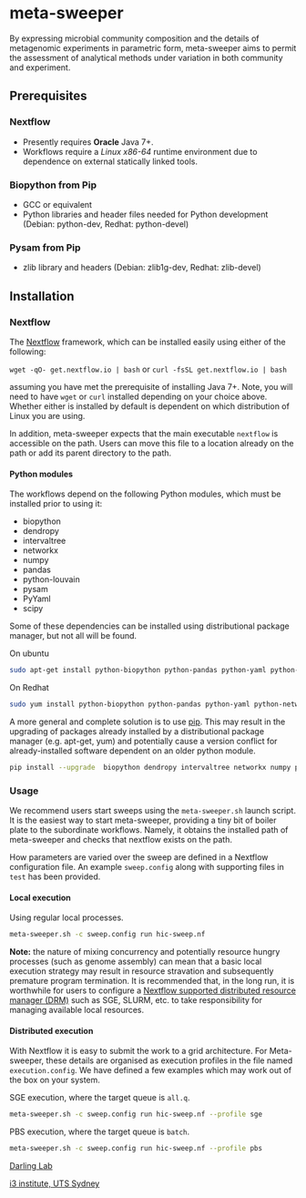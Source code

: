 meta-sweeper
============

By expressing microbial community composition and the details of metagenomic experiments in parametric form, meta-sweeper aims to permit the assessment of analytical methods under variation in both community and experiment.

Prerequisites
-------------

### Nextflow 
- Presently requires **Oracle** Java 7+. 
- Workflows require a *Linux x86-64* runtime environment due to dependence on external statically linked tools.

### Biopython from Pip
- GCC or equivalent
- Python libraries and header files needed for Python development (Debian: python-dev, Redhat: python-devel)

### Pysam from Pip
- zlib library and headers (Debian: zlib1g-dev, Redhat: zlib-devel)

Installation
------------

### Nextflow

The [Nextflow](http://www.nextflow.io/) framework, which can be installed easily using either of the following:

```wget -qO- get.nextflow.io | bash``` or ```curl -fsSL get.nextflow.io | bash```

assuming you have met the prerequisite of installing Java 7+. Note, you will need to have ```wget``` or ```curl``` installed depending on your choice above. Whether either is installed by default is dependent on which distribution of Linux you are using.

In addition, meta-sweeper expects that the main executable ```nextflow``` is accessible on the path. Users can move this file to a location already on the path or add its parent directory to the path.

#### Python modules

The workflows depend on the following Python modules, which must be installed prior to using it:

* biopython
* dendropy
* intervaltree
* networkx
* numpy
* pandas
* python-louvain
* pysam
* PyYaml
* scipy

Some of these dependencies can be installed using distributional package manager, but not all will be found.

On ubuntu
```bash
sudo apt-get install python-biopython python-pandas python-yaml python-networkx python-pysam
```
On Redhat
```bash
sudo yum install python-biopython python-pandas python-yaml python-networkx python-pysam
```
A more general and complete solution is to use [pip](https://pip.pypa.io/en/stable/). This may result in the upgrading of packages already installed by a distributional package manager (e.g. apt-get, yum) and potentially cause a version conflict for already-installed software dependent on an older python module.
```bash
pip install --upgrade  biopython dendropy intervaltree networkx numpy pandas python-louvain pysam PyYaml scipy 
```

### Usage

We recommend users start sweeps using the ```meta-sweeper.sh``` launch script. It is the easiest way to start meta-sweeper, providing a tiny bit of boiler plate to the subordinate workflows. Namely, it obtains the installed path of meta-sweeper and checks that nextflow exists on the path. 

How parameters are varied over the sweep are defined in a Nextflow configuration file. An example ```sweep.config``` along with supporting files in ```test``` has been provided.

#### Local execution

Using regular local processes.
```bash
meta-sweeper.sh -c sweep.config run hic-sweep.nf
```

**Note:** the nature of mixing concurrency and potentially resource hungry processes (such as genome assembly) can mean that a basic local execution strategy may result in resource stravation and subsequently premature program termination. It is recommended that, in the long run, it is worthwhile for users to configure a [Nextflow supported distributed resource manager (DRM)](https://www.nextflow.io/docs/latest/executor.html) such as SGE, SLURM, etc. to take responsibility for managing available local resources.

#### Distributed execution

With Nextflow it is easy to submit the work to a grid architecture. For Meta-sweeper, these details are organised as execution profiles in the file named ```execution.config```. We have defined a few examples which may work out of the box on your system.

SGE execution, where the target queue is ```all.q```.
```bash
meta-sweeper.sh -c sweep.config run hic-sweep.nf --profile sge
```

PBS execution, where the target queue is ```batch```.
```bash
meta-sweeper.sh -c sweep.config run hic-sweep.nf --profile pbs
```

[Darling Lab](http://darlinglab.org/)

[i3 institute, UTS
Sydney](http://www.uts.edu.au/research-and-teaching/our-research/ithree-institute)
